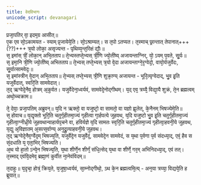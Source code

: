```yaml
---
title: वेदविभागः
unicode_script: devanagari
---
```


प्रजा᳘पतिर् वा᳘ इदम᳘ग्र आसीत्॥  
ए᳘क एव सो᳘ऽकामयत - स्याम् प्र᳘जायेये᳘ति। सो᳘ऽश्राम्यत्। स त᳘पो ऽतप्यत। त᳘स्माच् छ्रान्तात् तेपानात्+++(??)+++ त्र᳘यो लोका᳘ असृज्यन्त - पृथिव्य᳘न्त᳘रिक्षं द्यौः᳘॥  
स᳘ इमांस् त्रीं᳘ लोका᳘न् अभि᳘तताप॥ ते᳘भ्यस्तप्ते᳘भ्यस् त्री᳘णि ज्यो᳘तींष्य् अजायन्ताग्निर्, यो᳘ ऽयम् प᳘वते, सू᳘र्यः॥  
स᳘ इमा᳘नि त्री᳘णि ज्यो᳘तींष्य् अभितताप॥ ते᳘भ्यस् तप्ते᳘भ्यस् त्र᳘यो वे᳘दा अजायन्ताग्ने᳘रृग्वेदो᳘, वायो᳘र्यजुर्वेदः, सू᳘र्यात्सामवेदः᳘॥  
स᳘ इमांस्त्रीन् वे᳘दान् अभि᳘तताप॥ ते᳘भ्यस् तप्ते᳘भ्यस् त्री᳘णि शुक्रा᳘ण्य् अजायन्त - भूरि᳘त्यृग्वेदाद्, भु᳘व इ᳘ति यजुर्वेदात्, स्वरि᳘ति सामवेदात्।  
त᳘द् ऋग्वेदे᳘नैव᳘ होत्रम् अ᳘कुर्वत। यजुर्वेदेना᳘ध्वर्यवं, सामवेदे᳘नोद्गीथम्। य᳘द् एव᳘ त्रय्यै᳘ विद्या᳘यै शुक्रं, ते᳘न ब्रह्मत्वम् अथो᳘च्चक्राम॥  

ते᳘ देवाः᳘ प्रजा᳘पतिम् अब्रुवन्॥ य᳘दि न ऋक्तो᳘ वा यजुष्टो᳘ वा सामतो᳘ वा यज्ञो ह्व᳘लेत्, के᳘नैनम् भिषज्येमे᳘ति॥  
स᳘ होवाच॥ य᳘द्यृक्तो भूरि᳘ति चतुर्गृहीतमा᳘ज्यं गृहीत्वा गा᳘र्हपत्ये जुहवथ, य᳘दि यजुष्टो भु᳘व इ᳘ति चतुर्गृहीतमा᳘ज्यं गृहीत्वा᳘ग्नीध्री᳘ये जुहवथान्वाहार्यप᳘चने वा, हविर्यज्ञे य᳘दि सामतः स्व᳘रि᳘ति चतुर्गृहीतमा᳘ज्यं गृहीत्वा᳘हवनी᳘ये जुहवथ, य᳘द्यु अ᳘विज्ञातम् अ᳘सत्स᳘र्वाण्य् अनुद्रु᳘त्याहवनी᳘ये जुहवथ।  
त᳘द् ऋग्वेदे᳘नैव᳘र्ग्वेद᳘म् भिषज्य᳘ति, यजुर्वेदे᳘न यजुर्वेदं᳘, सामवेदे᳘न सामवेदं, स य᳘था प᳘र्वणा प᳘र्व संदध्या᳘द्, एवं᳘ हैव स सं᳘दधाति य᳘ एता᳘भिर् भिषज्यति।  
अ᳘थ यो हा᳘तो ऽन्ये᳘न भिषज्य᳘ति, य᳘था शीर्णे᳘न शीर्णं᳘ संधि᳘त्सेद् य᳘था वा शीर्णे᳘ गर᳘म् अभिनिदध्या᳘द्, एवं तत्।  
त᳘स्माद् एवंवि᳘दमेव᳘ ब्रह्मा᳘णं कुर्वीत ना᳘नेवंविदम्॥  

त᳘दाहुः॥ य᳘दृचा᳘ होत्रं᳘ क्रिय᳘ते, य᳘जुषा᳘ध्वर्यवं, सा᳘म्नोद्गीथो᳘, ऽथ के᳘न ब्रह्मत्वमि᳘त्य् - अन᳘या त्रय्या᳘ विद्यये᳘ति ह ब्रूयात्॥  
